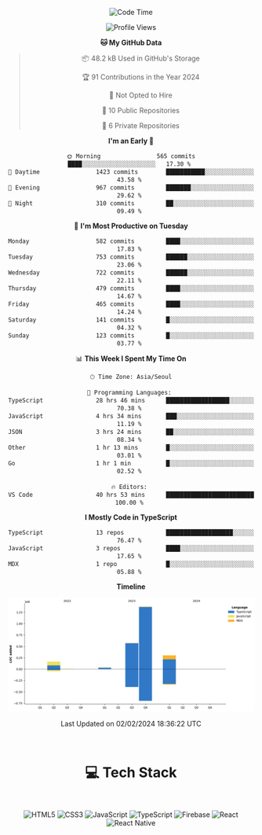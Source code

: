 <div align="center">

  <!--START_SECTION:waka-->
![Code Time](http://img.shields.io/badge/Code%20Time-494%20hrs%2051%20mins-blue)

![Profile Views](http://img.shields.io/badge/Profile%20Views-0-blue)

**🐱 My GitHub Data** 

> 📦 48.2 kB Used in GitHub's Storage 
 > 
> 🏆 91 Contributions in the Year 2024
 > 
> 🚫 Not Opted to Hire
 > 
> 📜 10 Public Repositories 
 > 
> 🔑 6 Private Repositories 
 > 
**I'm an Early 🐤** 

```text
🌞 Morning                565 commits         ████░░░░░░░░░░░░░░░░░░░░░   17.30 % 
🌆 Daytime                1423 commits        ███████████░░░░░░░░░░░░░░   43.58 % 
🌃 Evening                967 commits         ███████░░░░░░░░░░░░░░░░░░   29.62 % 
🌙 Night                  310 commits         ██░░░░░░░░░░░░░░░░░░░░░░░   09.49 % 
```
📅 **I'm Most Productive on Tuesday** 

```text
Monday                   582 commits         ████░░░░░░░░░░░░░░░░░░░░░   17.83 % 
Tuesday                  753 commits         ██████░░░░░░░░░░░░░░░░░░░   23.06 % 
Wednesday                722 commits         ██████░░░░░░░░░░░░░░░░░░░   22.11 % 
Thursday                 479 commits         ████░░░░░░░░░░░░░░░░░░░░░   14.67 % 
Friday                   465 commits         ████░░░░░░░░░░░░░░░░░░░░░   14.24 % 
Saturday                 141 commits         █░░░░░░░░░░░░░░░░░░░░░░░░   04.32 % 
Sunday                   123 commits         █░░░░░░░░░░░░░░░░░░░░░░░░   03.77 % 
```


📊 **This Week I Spent My Time On** 

```text
🕑︎ Time Zone: Asia/Seoul

💬 Programming Languages: 
TypeScript               28 hrs 46 mins      ██████████████████░░░░░░░   70.38 % 
JavaScript               4 hrs 34 mins       ███░░░░░░░░░░░░░░░░░░░░░░   11.19 % 
JSON                     3 hrs 24 mins       ██░░░░░░░░░░░░░░░░░░░░░░░   08.34 % 
Other                    1 hr 13 mins        █░░░░░░░░░░░░░░░░░░░░░░░░   03.01 % 
Go                       1 hr 1 min          █░░░░░░░░░░░░░░░░░░░░░░░░   02.52 % 

🔥 Editors: 
VS Code                  40 hrs 53 mins      █████████████████████████   100.00 % 
```

**I Mostly Code in TypeScript** 

```text
TypeScript               13 repos            ███████████████████░░░░░░   76.47 % 
JavaScript               3 repos             ████░░░░░░░░░░░░░░░░░░░░░   17.65 % 
MDX                      1 repo              █░░░░░░░░░░░░░░░░░░░░░░░░   05.88 % 
```



**Timeline**

![Lines of Code chart](https://raw.githubusercontent.com/SONGDAM/SONGDAM/master/assets/bar_graph.png)


 Last Updated on 02/02/2024 18:36:22 UTC
<!--END_SECTION:waka-->

  
 <br>
  
# 💻 Tech Stack
  
</div>

</br>

<div align="center">

   ![HTML5](https://img.shields.io/badge/html5-%23E34F26.svg?style=for-the-badge&logo=html5&logoColor=white) ![CSS3](https://img.shields.io/badge/css3-%231572B6.svg?style=for-the-badge&logo=css3&logoColor=white) ![JavaScript](https://img.shields.io/badge/javascript-%23323330.svg?style=for-the-badge&logo=javascript&logoColor=%23F7DF1E) 
 ![TypeScript](https://img.shields.io/badge/typescript-%23007ACC.svg?style=for-the-badge&logo=typescript&logoColor=white)
  ![Firebase](https://img.shields.io/badge/firebase-%23039BE5.svg?style=for-the-badge&logo=firebase) 
 ![React](https://img.shields.io/badge/react-%2320232a.svg?style=for-the-badge&logo=react&logoColor=%2361DAFB) ![React Native](https://img.shields.io/badge/react_native-%2320232a.svg?style=for-the-badge&logo=react&logoColor=%2361DAFB) 

 
</div>
